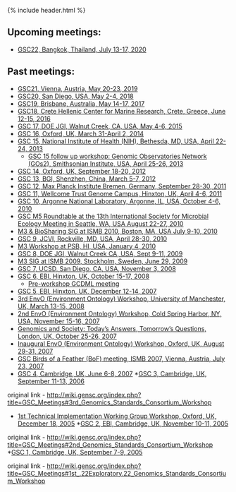 {% include header.html %}

## **Upcoming meetings:**

*   [GSC22, Bangkok, Thailand, July 13-17, 2020](/pages/meetings/current.md)

## **Past meetings:**

*   [GSC21, Vienna, Austria, May 20-23, 2019](http://www.gensc.org/meetings/gsc21/)
*   [GSC20, San Diego, USA, May 2-4, 2018](http://press3.mcs.anl.gov/gensc/meetings/gsc20/)
*   [GSC19, Brisbane, Australia, May 14-17, 2017](http://wiki.gensc.org/index.php?title=GSC_19)
*   [GSC18, Crete Hellenic Center for Marine Research, Crete, Greece, June 12-15, 2016](http://wiki.gensc.org/index.php?title=GSC_18)
*   [GSC 17, DOE JGI, Walnut Creek, CA, USA, May 4-6, 2015](http://wiki.gensc.org/index.php?title=GSC_17)
*   [GSC 16, Oxford, UK, March 31-April 2, 2014](http://wiki.gensc.org/index.php?title=GSC_16)
*   [GSC 15, National Institute of Health (NIH), Bethesda, MD, USA, April 22-24, 2013](http://wiki.gensc.org/index.php?title=GSC_Meetings#GSC_15.2C_National_Institute_of_Health_.28NIH.29.2C_Bethesda.2C_MD.2C_USA.2C_April_22-24.2C_2013)
    *   [GSC 15 follow up workshop: Genomic Observatories Network (GOs2), Smithsonian Institute, USA, April 25-26, 2013](http://wiki.gensc.org/index.php?title=GSC_Meetings#GSC_15_follow_on_workshop:_Genomic_Observatories_Network_.28GOs2.29.2C_Smithsonian_Institute.2C_USA.2C_April_25-26.2C_2013)
*   [GSC 14, Oxford, UK, September 18-20, 2012](http://wiki.gensc.org/index.php?title=GSC_Meetings#GSC_14.2C_Oxford.2C_UK.2C_September_18-20.2C_2012)
*   [GSC 13, BGI, Shenzhen, China, March 5-7, 2012](http://wiki.gensc.org/index.php?title=GSC_Meetings#GSC_13.2C_BGI.2C_Shenzhen.2C_China.2C_March_5-7.2C_2012)
*   [GSC 12, Max Planck Institute Bremen, Germany, September 28-30, 2011](http://wiki.gensc.org/index.php?title=GSC_Meetings#GSC_12.2C_Max_Planck_Institute_Bremen.2C_Germany.2C_September_28-30.2C_2011)
*   [GSC 11, Wellcome Trust Genome Campus, Hinxton, UK, April 4-6, 2011](http://wiki.gensc.org/index.php?title=GSC_Meetings#GSC_11.2C_Wellcome_Trust_Genome_Campus.2C_Hinxton.2C_Cambs.2C_UK.2C_April_4-6.2C_2011)
*   [GSC 10, Argonne National Laboratory, Argonne, IL, USA, October 4-6, 2010](http://wiki.gensc.org/index.php?title=GSC_Meetings#GSC_10.2C_Argonne_National_Laboratory.2C_Argonne.2C_IL.2C_USA.2C_October_4-6.2C_2010)
*   [GSC M5 Roundtable at the 13th International Society for Microbial Ecology Meeting in Seattle, WA, USA August 22-27, 2010](http://wiki.gensc.org/index.php?title=GSC_Meetings#GSC_M5_Roundtable_at_the_13th_International_Society_for_Microbial_Ecology_Meeting_in_Seattle.2C_WA.2C_USA_August_22-27.2C_2010)
*   [M3 & BioSharing SIG at ISMB 2010, Boston, MA, USA July 9-10, 2010](http://wiki.gensc.org/index.php?title=GSC_Meetings#M3_.26_BioSharing_SIG_at_ISMB_2010.2C_Boston.2C_Mass_USA_July_9-10.2C_2010)
*   [GSC 9, JCVI, Rockville, MD, USA, April 28-30, 2010](http://wiki.gensc.org/index.php?title=GSC_Meetings#GSC_9_JCVI.2C_Rockville_Maryland.2C_USA.2C_April_28-30.2C_2010)
*   [M3 Workshop at PSB, HI, USA, January 4, 2010](http://wiki.gensc.org/index.php?title=GSC_Meetings#PSB_.22M3.22_Workshop.2C_Jan_2010.2C_Hawaii)
*   [GSC 8, DOE JGI, Walnut Creek CA, USA, Sept 9-11, 2009](http://wiki.gensc.org/index.php?title=GSC_Meetings#GSC_8_DOE_JGI.2C_Sept_9-11.2C_2009.2C_Walnut_Creek_CA.2C_USA)
*   [M3 SIG at ISMB 2009, Stockholm, Sweden, June 29, 2009](http://wiki.gensc.org/index.php?title=GSC_Meetings#ISMB_SIG:_.22M3.22.2C_Stockholm_Sweden.2C_ISMB_2009)
*   [GSC 7, UCSD, San Diego, CA, USA, November 3, 2008](http://wiki.gensc.org/index.php?title=GSC_Meetings#GSC_7.2C_UCSD.2C_San_Diego.2C_CA.2C_USA)
*   [GSC 6, EBI, Hinxton, UK, October 15-17, 2008](http://wiki.gensc.org/index.php?title=GSC_Meetings#GSC_6.2C_EBI.2C_Hinxton.2C_UK)
    *   [Pre-workshop GCDML meeting](http://wiki.gensc.org/index.php?title=GSC_Meetings#Pre-workshop_GCDML_meeting)
*   [GSC 5, EBI, Hinxton, UK, December 12-14, 2007](http://wiki.gensc.org/index.php?title=GSC_Meetings#5th_GSC_Workshop)
*   [3rd EnvO (Environment Ontology) Workshop, University of Manchester, UK, March 13-15, 2008](http://wiki.gensc.org/index.php?title=GSC_Meetings#3rd_EnvO_.28Environment_Ontology.29_Workshop.2C_University_of_Manchester.2C_UK)
*   [2nd EnvO (Environment Ontology) Workshop, Cold Spring Harbor, NY, USA, November 15-16, 2007](http://wiki.gensc.org/index.php?title=GSC_Meetings#2nd_EnvO_.28Environment_Ontology.29_Workshop.2C_Cold_Spring_Harbor.2C_New_York.2C_USA)
*   [Genomics and Society: Today’s Answers, Tomorrow’s Questions, London, UK, October 25-26, 2007](http://wiki.gensc.org/index.php?title=GSC_Meetings#Genomics_and_Society:_Today.27s_Answers.2C_Tomorrow.27s_Questions)
*   [Inaugural EnvO (Environment Ontology) Workshop, Oxford, UK, August 29-31, 2007](http://wiki.gensc.org/index.php?title=GSC_Meetings#Inaugural_EnvO_.28Environment_Ontology.29_Workshop)
*   [GSC Birds of a Feather (BoF) meeting, ISMB 2007, Vienna, Austria, July 23, 2007](http://wiki.gensc.org/index.php?title=GSC_Meetings#GSC_Birds_of_a_Feather_.28BoF.29_meeting.2C_ISMB_2007)
*   [GSC 4, Cambridge, UK, June 6-8, 2007](http://wiki.gensc.org/index.php?title=GSC_Meetings#4th_Genomics_Standards_Consortium_Workshop)
*[GSC 3, Cambridge, UK, September 11-13, 2006](/gensc.github.io/pages/meetings/GSC3.html)

original link - http://wiki.gensc.org/index.php?title=GSC_Meetings#3rd_Genomics_Standards_Consortium_Workshop
*   [1st Technical Implementation Working Group Workshop, Oxford, UK, December 18, 2005](http://wiki.gensc.org/index.php?title=GSC_Meetings#1st_Technical_Implementation_Working_Group_Workshop)
*[GSC 2, EBI, Cambridge, UK, November 10-11, 2005](/gensc.github.io/pages/meetings/GSC2.html)

original link - http://wiki.gensc.org/index.php?title=GSC_Meetings#2nd_Genomics_Standards_Consortium_Workshop
*[GSC 1, Cambridge, UK, September 7-9, 2005](/gensc.github.io/pages/meetings/GSC1.html)

original link - http://wiki.gensc.org/index.php?title=GSC_Meetings#1st_.22Exploratory.22_Genomics_Standards_Consortium_Workshop
